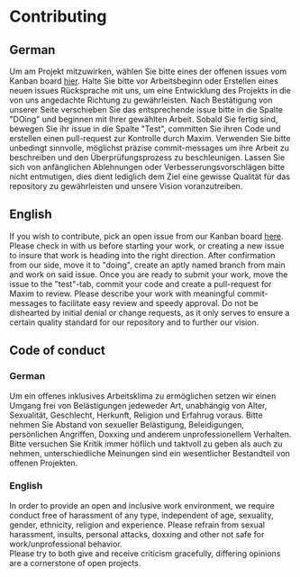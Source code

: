 # Contributing
## German
Um am Projekt mitzuwirken, wählen Sie bitte eines der offenen issues vom Kanban board [hier](https://github.com/maxbogo/maxbogo.github.io/projects/1). Halte Sie bitte vor Arbeitsbeginn oder Erstellen eines neuen issues Rücksprache mit uns, um eine Entwicklung des Projekts in die von uns angedachte Richtung zu gewährleisten. Nach Bestätigung von unserer Seite verschieben Sie das entsprechende issue bitte in die Spalte "DOing" und beginnen mit Ihrer gewählten Arbeit. Sobald Sie fertig sind, bewegen Sie ihr issue in die Spalte "Test", committen Sie ihren Code und erstellen einen pull-request zur Kontrolle durch Maxim. Verwenden Sie bitte unbedingt sinnvolle, möglichst präzise commit-messages um ihre Arbeit zu beschreiben und den Überprüfungsprozess zu beschleunigen. Lassen Sie sich von anfänglichen Ablehnungen oder Verbesserungsvorschlägen bitte nicht entmutigen, dies dient lediglich dem Ziel eine gewisse Qualität für das repository zu gewährleisten und unsere Vision voranzutreiben.

## English
If you wish to contribute, pick an open issue from our Kanban board [here](https://github.com/maxbogo/maxbogo.github.io/projects/1). Please check in with us before starting your work, or creating a new issue to insure that work is heading into the right direction. After confirmation from our side, move it to "doing", create an aptly named branch from main and work on said issue. Once you are ready to submit your work, move the issue to the "test"-tab, commit your code and create a pull-request for Maxim to review. Please describe your work with meaningful commit-messages to facilitate easy review and speedy approval. Do not be dishearted by initial denial or change requests, as it only serves to ensure a certain quality standard for our repository and to further our vision.

## Code of conduct
### German
Um ein offenes inklusives Arbeitsklima zu ermöglichen setzen wir einen Umgang frei von Belästigungen jedeweder Art, unabhängig von Alter, Sexualität, Geschlecht, Herkunft, Religion und Erfahrug voraus. Bitte nehmen Sie Abstand von sexueller Belästigung, Beleidigungen, persönlichen Angriffen, Doxxing und anderem unprofessionellem Verhalten.  
Bitte versuchen Sie Kritik immer höflich und taktvoll zu geben als auch zu nehmen, unterschiedliche Meinungen sind ein wesentlicher Bestandteil von offenen Projekten.
### English
In order to provide an open and inclusive work environment, we require conduct free of harassment of any type, independent of age, sexuality, gender, ethnicity, religion and experience. Please refrain from sexual harassment, insults, personal attacks, doxxing and other not safe for work/unprofessional behavior.  
Please try to both give and receive criticism gracefully, differing opinions are a cornerstone of open projects.
